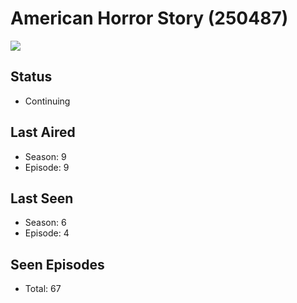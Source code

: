 # American Horror Story (250487)

<img src="https://dg31sz3gwrwan.cloudfront.net/poster/250487/877758-0-optimized.jpg" />

## Status
* Continuing
## Last Aired
* Season: 9
* Episode: 9
## Last Seen
* Season: 6
* Episode: 4
## Seen Episodes
* Total: 67

